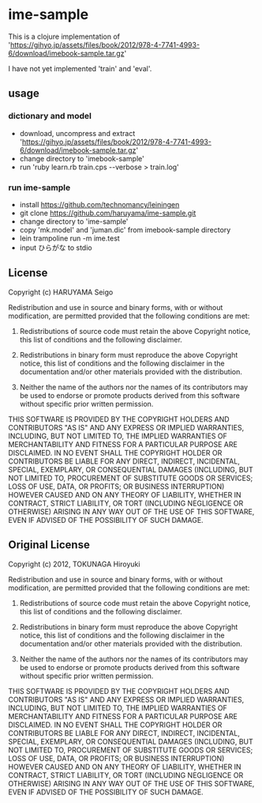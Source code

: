 # ime-sample

This is a clojure implementation of 'https://gihyo.jp/assets/files/book/2012/978-4-7741-4993-6/download/imebook-sample.tar.gz'

I have not yet implemented 'train' and 'eval'.

## usage

### dictionary and model

* download, uncompress and extract 'https://gihyo.jp/assets/files/book/2012/978-4-7741-4993-6/download/imebook-sample.tar.gz'
* change directory to 'imebook-sample'
* run 'ruby learn.rb train.cps --verbose > train.log'

### run ime-sample

* install https://github.com/technomancy/leiningen
* git clone https://github.com/haruyama/ime-sample.git
* change directory to 'ime-sample'
* copy 'mk.model' and 'juman.dic' from imebook-sample directory
* lein trampoline run -m ime.test
* input ひらがな to stdio

## License

  Copyright (c) HARUYAMA Seigo

 Redistribution and use in source and binary forms, with or without
modification, are permitted provided that the following conditions are
met:

   1. Redistributions of source code must retain the above Copyright
notice, this list of conditions and the following disclaimer.

   2. Redistributions in binary form must reproduce the above
Copyright notice, this list of conditions and the following disclaimer
in the documentation and/or other materials provided with the
distribution.

   3. Neither the name of the authors nor the names of its
contributors may be used to endorse or promote products derived from
this software without specific prior written permission.

THIS SOFTWARE IS PROVIDED BY THE COPYRIGHT HOLDERS AND CONTRIBUTORS
"AS IS" AND ANY EXPRESS OR IMPLIED WARRANTIES, INCLUDING, BUT NOT
LIMITED TO, THE IMPLIED WARRANTIES OF MERCHANTABILITY AND FITNESS FOR
A PARTICULAR PURPOSE ARE DISCLAIMED. IN NO EVENT SHALL THE COPYRIGHT
HOLDER OR CONTRIBUTORS BE LIABLE FOR ANY DIRECT, INDIRECT, INCIDENTAL,
SPECIAL, EXEMPLARY, OR CONSEQUENTIAL DAMAGES (INCLUDING, BUT NOT
LIMITED TO, PROCUREMENT OF SUBSTITUTE GOODS OR SERVICES; LOSS OF USE,
DATA, OR PROFITS; OR BUSINESS INTERRUPTION) HOWEVER CAUSED AND ON ANY
THEORY OF LIABILITY, WHETHER IN CONTRACT, STRICT LIABILITY, OR TORT
(INCLUDING NEGLIGENCE OR OTHERWISE) ARISING IN ANY WAY OUT OF THE USE
OF THIS SOFTWARE, EVEN IF ADVISED OF THE POSSIBILITY OF SUCH DAMAGE.

## Original License

  Copyright (c) 2012, TOKUNAGA Hiroyuki

 Redistribution and use in source and binary forms, with or without
modification, are permitted provided that the following conditions are
met:

   1. Redistributions of source code must retain the above Copyright
notice, this list of conditions and the following disclaimer.

   2. Redistributions in binary form must reproduce the above
Copyright notice, this list of conditions and the following disclaimer
in the documentation and/or other materials provided with the
distribution.

   3. Neither the name of the authors nor the names of its
contributors may be used to endorse or promote products derived from
this software without specific prior written permission.

THIS SOFTWARE IS PROVIDED BY THE COPYRIGHT HOLDERS AND CONTRIBUTORS
"AS IS" AND ANY EXPRESS OR IMPLIED WARRANTIES, INCLUDING, BUT NOT
LIMITED TO, THE IMPLIED WARRANTIES OF MERCHANTABILITY AND FITNESS FOR
A PARTICULAR PURPOSE ARE DISCLAIMED. IN NO EVENT SHALL THE COPYRIGHT
HOLDER OR CONTRIBUTORS BE LIABLE FOR ANY DIRECT, INDIRECT, INCIDENTAL,
SPECIAL, EXEMPLARY, OR CONSEQUENTIAL DAMAGES (INCLUDING, BUT NOT
LIMITED TO, PROCUREMENT OF SUBSTITUTE GOODS OR SERVICES; LOSS OF USE,
DATA, OR PROFITS; OR BUSINESS INTERRUPTION) HOWEVER CAUSED AND ON ANY
THEORY OF LIABILITY, WHETHER IN CONTRACT, STRICT LIABILITY, OR TORT
(INCLUDING NEGLIGENCE OR OTHERWISE) ARISING IN ANY WAY OUT OF THE USE
OF THIS SOFTWARE, EVEN IF ADVISED OF THE POSSIBILITY OF SUCH DAMAGE.
